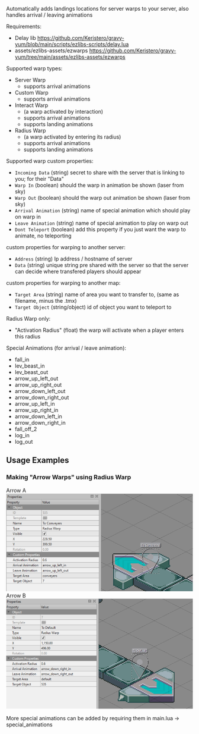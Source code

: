 Automatically adds landings locations for server warps to your server, also handles arrival / leaving animations

Requirements:
- Delay lib https://github.com/Keristero/gravy-yum/blob/main/scripts/ezlibs-scripts/delay.lua
- assets/ezlibs-assets/ezwarps https://github.com/Keristero/gravy-yum/tree/main/assets/ezlibs-assets/ezwarps

Supported warp types:
- Server Warp
    - supports arrival animations
- Custom Warp
    - supports arrival animations
- Interact Warp
    - (a warp activated by interaction)
    - supports arrival animations
    - supports landing animations
- Radius Warp
    - (a warp activated by entering its radius)
    - supports arrival animations
    - supports landing animations

Supported warp custom properties:
- `Incoming Data` (string) secret to share with the server that is linking to you; for their "Data"
- `Warp In` (boolean) should the warp in animation be shown (laser from sky)
- `Warp Out` (boolean) should the warp out animation be shown (laser from sky)
- `Arrival Animation` (string) name of special animation which should play on warp in
- `Leave Animation` (string) name of special animation to play on warp out
- `Dont Teleport` (boolean) add this property if you just want the warp to animate, no teleporting

custom properties for warping to another server:
- `Address` (string) Ip address / hostname of server
- `Data` (string) unique string pre shared with the server so that the server can decide where transfered players should appear

custom properties for warping to another map:
- `Target Area` (string) name of area you want to transfer to, (same as filename, minus the .tmx)
- `Target Object` (string/object) id of object you want to teleport to

Radius Warp only:
- "Activation Radius" (float) the warp will activate when a player enters this radius



Special Animations (for arrival / leave animation):
- fall_in
- lev_beast_in
- lev_beast_out
- arrow_up_left_out
- arrow_up_right_out
- arrow_down_left_out
- arrow_down_right_out
- arrow_up_left_in
- arrow_up_right_in
- arrow_down_left_in
- arrow_down_right_in
- fall_off_2
- log_in
- log_out

## Usage Examples

### Making "Arrow Warps" using Radius Warp
Arrow A
![example1](./example-arrow-warp.PNG)
Arrow B
![example2](./example-arrow-warp-2.PNG)

More special animations can be added by requiring them in main.lua -> special_animations